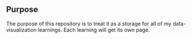 ## Purpose
The purpose of this repository is to treat it as a storage for all of my data-visualization learnings. Each learning will get its own page.

